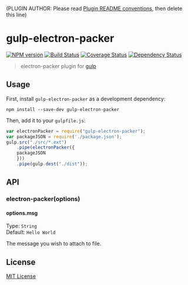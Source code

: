 (PLUGIN AUTHOR: Please read [Plugin README conventions](https://github.com/wearefractal/gulp/wiki/Plugin-README-Conventions), then delete this line)

# gulp-electron-packer
[![NPM version][npm-image]][npm-url] [![Build Status][travis-image]][travis-url]  [![Coverage Status][coveralls-image]][coveralls-url] [![Dependency Status][depstat-image]][depstat-url]

> electron-packer plugin for [gulp](https://github.com/wearefractal/gulp)

## Usage

First, install `gulp-electron-packer` as a development dependency:

```shell
npm install --save-dev gulp-electron-packer
```

Then, add it to your `gulpfile.js`:

```javascript
var electronPacker = require("gulp-electron-packer");
var packageJSON = require('./package.json');
gulp.src("./src/*.ext")
	.pipe(electronPacker({
    packageJSON
	}))
	.pipe(gulp.dest("./dist"));
```

## API

### electron-packer(options)

#### options.msg
Type: `String`  
Default: `Hello World`

The message you wish to attach to file.


## License

[MIT License](http://en.wikipedia.org/wiki/MIT_License)

[npm-url]: https://npmjs.org/package/gulp-electron-packer
[npm-image]: https://badge.fury.io/js/gulp-electron-packer.png

[travis-url]: http://travis-ci.org/alchapone/gulp-electron-packer
[travis-image]: https://secure.travis-ci.org/alchapone/gulp-electron-packer.png?branch=master

[coveralls-url]: https://coveralls.io/r/alchapone/gulp-electron-packer
[coveralls-image]: https://coveralls.io/repos/alchapone/gulp-electron-packer/badge.png

[depstat-url]: https://david-dm.org/alchapone/gulp-electron-packer
[depstat-image]: https://david-dm.org/alchapone/gulp-electron-packer.png
